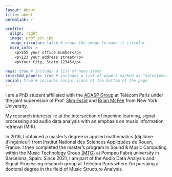 ```yaml
---
layout: About
title: about
permalink: /

profile:
  align: right
  image: prof_pic.jpg
  image_circular: false # crops the image to make it circular
  more_info: >
    <p>555 your office number</p>
    <p>123 your address street</p>
    <p>Your City, State 12345</p>

news: true # includes a list of news items
selected_papers: true # includes a list of papers marked as "selected={true}"
social: true # includes social icons at the bottom of the page
---
```


I am a PhD student affiliated with the <a href='https://adasp.telecom-paris.fr/'>ADASP Group</a> at Télécom Paris under the joint supervision of Prof. <a href='https://slimessid.github.io/research/'>Slim Essid</a> and <a href='https://brianmcfee.net/'>Brian McFee</a> from New York University. 

My research interests lie at the intersection of machine learning, signal processing and audio data analysis with an emphasis on music information retrieval (MIR).

In 2019, I obtained a master’s degree in applied mathematics (diplôme d’ingénieur) from Institut National des Sciences Appliquées de Rouen, France. I then completed the master’s program in Sound & Music Computing within the Music Technology Group <a href='https://www.upf.edu/web/mtg/'>(MTG)</a> at Pompeu Fabra university in Barcelona, Spain. Since 2021, I am part of the Audio Data Analysis and Signal Processing research group at Télécom Paris where I’m pursuing a doctoral degree in the field of Music Structure Analysis. 
